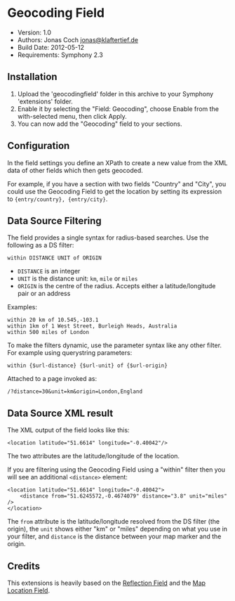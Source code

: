 # Geocoding Field

* Version: 1.0
* Authors: Jonas Coch <jonas@klaftertief.de>
* Build Date: 2012-05-12
* Requirements: Symphony 2.3

## Installation

1. Upload the 'geocodingfield' folder in this archive to your Symphony 'extensions' folder.
2. Enable it by selecting the "Field: Geocoding", choose Enable from the with-selected menu, then click Apply.
3. You can now add the "Geocoding" field to your sections.

## Configuration

In the field settings you define an XPath to create a new value from the XML data of other fields which then gets geocoded.

For example, if you have a section with two fields "Country" and "City", you could use the Geocoding Field to get the location by setting its expression to `{entry/country}, {entry/city}`.

## Data Source Filtering

The field provides a single syntax for radius-based searches. Use the following as a DS filter:

	within DISTANCE UNIT of ORIGIN

* `DISTANCE` is an integer
* `UNIT` is the distance unit: `km`, `mile` or `miles`
* `ORIGIN` is the centre of the radius. Accepts either a latitude/longitude pair or an address

Examples:

	within 20 km of 10.545,-103.1
	within 1km of 1 West Street, Burleigh Heads, Australia
	within 500 miles of London

To make the filters dynamic, use the parameter syntax like any other filter. For example using querystring parameters:

	within {$url-distance} {$url-unit} of {$url-origin}

Attached to a page invoked as:

	/?distance=30&unit=km&origin=London,England

## Data Source XML result

The XML output of the field looks like this:

	<location latitude="51.6614" longitude="-0.40042"/>

The two attributes are the latitude/longitude of the location.

If you are filtering using the Geocoding Field using a "within" filter then you will see an additional `<distance>` element:

	<location latitude="51.6614" longitude="-0.40042">
		<distance from="51.6245572,-0.4674079" distance="3.8" unit="miles" />
	</location>

The `from` attribute is the latitude/longitude resolved from the DS filter (the origin), the `unit` shows either "km" or "miles" depending on what you use in your filter, and `distance` is the distance between your map marker and the origin.

## Credits

This extensions is heavily based on the [Reflection Field][1] and the [Map Location Field][2].


[1]: http://symphony-cms.com/download/extensions/view/20737/
[2]: http://symphony-cms.com/download/extensions/view/35942/

